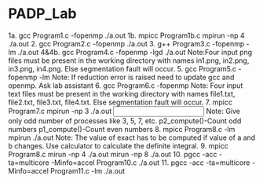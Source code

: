 # PADP_Lab

1a. gcc Program1.c -fopenmp
    ./a.out
1b. mpicc Program1b.c
    mpirun -np 4 ./a.out
2. gcc Program2.c -fopenmp
   ./a.out
3. g++ Program3.c -fopenmp -lm
   ./a.out
4&4b. gcc Program4.c -fopenmp -lgd
   ./a.out
Note:Four input png files must be present in the working directory with names in1.png, in2.png, in3.png, in4.png. Else segmentation fault will occur.
5. gcc Program5.c -fopenmp -lm
Note: If reduction error is raised need to update gcc and openmp. Ask lab assistant
6. gcc Program6.c -fopenmp
Note: Four input text files must be present in the working directory with names file1.txt, file2.txt, file3.txt, file4.txt. Else segmentation fault will occur.
7. mpicc Program7.c 
   mpirun -np 3 ./a.out <input>
Note: Give only odd number of processes like 3, 5, 7, etc. p2_compute()-Count odd numbers p1_compute()-Count even numbers
8. mpicc Program8.c -lm
   mpirun ./a.out <a-value> <b-value> <c-value>
Note: The value of exact has to be computed if value of a and b changes. Use calculator to calculate the definite integral.
9. mpicc Program8.c
   mirun -np 4 ./a.out   mirun -np 8 ./a.out
10. pgcc -acc -ta=multicore -Minfo=accel Program10.c
    ./a.out <size>
11. pgcc -acc -ta=multicore -Minfo=accel Program11.c -lm
    ./a.out
